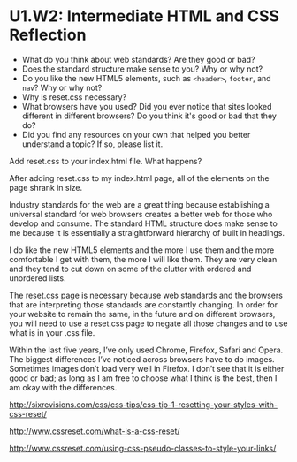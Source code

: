 # U1.W2: Intermediate HTML and CSS Reflection

* What do you think about web standards? Are they good or bad?
* Does the standard structure make sense to you? Why or why not?
* Do you like the new HTML5 elements, such as `<header>`, `footer`, and `nav`? Why or why not?
* Why is reset.css necessary? 
* What browsers have you used? Did you ever notice that sites looked different in different browsers? Do you think it's good or bad that they do?
* Did you find any resources on your own that helped you better understand a topic? If so, please list it.

Add reset.css to your index.html file. What happens?

After adding reset.css to my index.html page, all of the elements on the page shrank in size. 


Industry standards for the web are a great thing because establishing a universal standard for web browsers creates a better web for those who develop and consume. 
The standard HTML structure does make sense to me because it is essentially a straightforward hierarchy of built in headings. 

I do like the new HTML5 elements and the more I use them and the more comfortable I get with them, the more I will like them. They are very clean and they tend to cut down on some of the clutter with ordered and unordered lists.

The reset.css page is necessary because web standards and the browsers that are interpreting those standards are constantly changing. In order for your website to remain the same, in the future and on different browsers, you will need to use a reset.css page to negate all those changes and to use what is in your .css file. 

Within the last five years, I’ve only used Chrome, Firefox, Safari and Opera. The biggest differences I’ve noticed across browsers have to do images. Sometimes images don’t load very well in Firefox. I don’t see that it is either good or bad; as long as I am free to choose what I think is the best, then I am okay with the differences. 

http://sixrevisions.com/css/css-tips/css-tip-1-resetting-your-styles-with-css-reset/

http://www.cssreset.com/what-is-a-css-reset/

http://www.cssreset.com/using-css-pseudo-classes-to-style-your-links/

